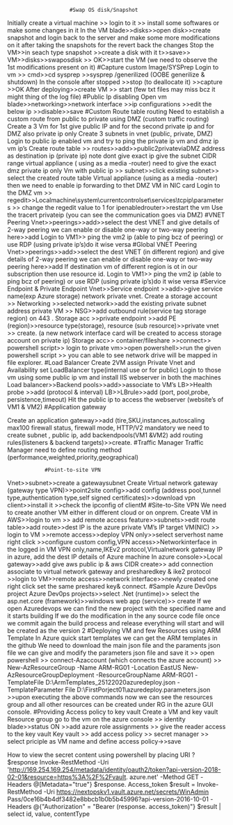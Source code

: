 						#Swap OS disk/Snapshot
Initially create a virtual machine >> login to it >> install some softwares or make some changes in it 
In the VM blade>>disks>>open disk>>create snapshot and login back to the server and make some more modifications on it after taking the snapshots for the revert back the changes
Stop the VM>>in seach type snapshot >>create a disk with it t>>save>>
VM>>disks>>swaposdisk >> OK>>start the VM (we need to observe the 1st modifications present on it)
		      #Capture custom Image/SYSPrep
Login to vm >> cmd>>cd sysprep >>sysprep /generilized (OOBE generilize & shutdown)
In the console after stopped >>stop (to deallocate it) >>capture >>OK
After deploying>>create VM >> start (few txt files may miss bcz it might thing of the log file)
	     #Public Ip disabling 
Open vm blade>>networking>>network interface >>ip configurations >>edit the below ip >>disable>>save
    #Custom Route table routing 
Need to establish a custom route from public to private using DMZ (custom traffic routing)
Create a 3 Vm for 1st give public IP and for the second private ip and for DMZ also private ip only
Create 3 subnets in vnet (public, private, DMZ)
Login to public ip enabled vm and try to ping the private ip vm and dmz ip vm ip’s
Create route table >> routes>>add>>public2privateviaDMZ  address as destination ip (private ip) note dont give exact ip give the subnet CIDR range   virtual appliance ( using as a media -router)  need to give the exact dmz private ip only
Vm with public ip >> subnet>>click existing subnet>> select the created route table
Virtual appliance (using as a media -router) then we need to enable ip forwarding to thet DMZ VM in NIC card
Login to the DMZ vm >> regedit>>Localmachine\system\currentcontrolset\services\tcpip\parameters >> change the regedit value to 1 for ipenabledrouter>>restart the vm
Use the tracert privateip (you can see the communication goes via DMZ)
        #VNET Peering
Vnet>>peerings>>add>>select the dest VNET and give details of 2-way peering we can enable or disable one-way or two-way peering here>>add
Login to VM1>> ping the vm2 ip (able to ping bcz of peering) or use RDP (using private ip’s)do it wise versa
        #Global VNET Peering
Vnet>>peerings>>add>>select the dest VNET (in different region) and give details of 2-way peering we can enable or disable one-way or two-way peering here>>add
If destination vm of different region is ot in our subscription then use resource id.
Login to VM1>> ping the vm2 ip (able to ping bcz of peering) or use RDP (using private ip’s)do it wise versa
        #Service Endpoint & Private Endpoint
Vnet>>Service endpoint >>add>>give service name(exp Azure storage) network private vnet.
Create a storage account >> Networking >>selected network>>add the existing private subnet address
private VM >> NSG>>add outbound rule(service tag storage region) on 443 .
Storage acc >>private endpoint >>add PE (region)>>resource type(storage), resource (sub resource)>>private vnet >> create.
(a new network interface card will be created to access storage account on private ip)
Storage acc>> container/fileshare >>connect>> powershell script>> login to private vm>>open powershell>>run the given powershell script >> you can able to see network drive will be mapped in file explorer.
		#Load Balancer
Create 2VM assign Private Vnet and Availability set
LoadBalancer  type(internal use or for public)
Login to those vm using some public ip vm and install IIS webserver in both the machines
Load balancer>>Backend pools>>add>>associate to VM’s
LB>>Health probe >>add (protocol & interval)
LB>>LBrule>>add (port, pool,probe, persistence,timeout)
Hit the public ip to access the webserver (website’s of VM1 & VM2)
              #Application gateway

Create an application gateway>>add (tire,SKU,instances,autoscaling max100 firewall status, firewall mode, HTTP/V2 mandatory we need to create subnet , public ip, add backendpools(VM1 &VM2) add routing rules(listeners & backend targets)>>create.
                        #Traffic Manager
Traffic Manager  need to define routing method (performance,weighted,priority,geographical)
    
                #Point-to-site VPN
Vnet>>subnet>>create a gatewaysubnet
Create Virtual network gateway (gateway type VPN)>>point2site config>>add config (address pool,tunnel type,authentication type,self signed certificates)>>download vpn client>>install it >>check the ipconfig of clientM
        #Site-to-Site VPN
We need to create another VM either in different cloud or on onprem.
Create VM in AWS>>login to vm >> add remote access feature>>subnets>>edit route table>>add route>>dest IP is the azure private VM’s IP target VM(NIC) >> login to VM >>remote access>>deploy VPN only>>select serverhost name right click >>configure custom config,VPN access>>Networkinterface in the logged in VM
VPN only,name,IKEv2 protocol,Virtualnetwork gateway IP in azure, add the dest IP details of Azure machine
In azure console>>Local gateway>>add give aws public ip & aws CIDR create>> add connection associate to virtual network gateway and presharedkey &  ike2 protocol >>login to VM>>remote access>>network interface>>newly created one right click set the same preshared key& connect.
        #Sample Azure Dev0ps project
Azure Dev0ps projects>>select .Net (runtime)>> select the asp.net.core (framework)>>windows web app (service)>> create
If we open Azuredevops we can find the new project with the specified name and it starts building 
If we do the modification in the any source code file once we commit again the build process and release everything will start and will be created as the version 2
			#Deploying VM and few Resources using ARM Template
In Azure quick start templates we can get the ARM templates in the github
We need to download the main json file and the paraments json file we can give and modify the parameters json file and save it >> open powershell >> connect-Azaccount (which connects the azure account) >> 
New-AzResourceGroup -Name ARM-RG01 -Location EastUS 
New-AzResourceGroupDeployment -ResourceGroupName ARM-RG01 -TemplateFile D:\ArmTemplates_25122020azuredeploy.json -TemplateParameter File D:\FirstPorject01\azuredeploy.parameters.json >>upon executing the above commands now we can see the resources group and all other resources can be created under RG in the azure GUI console.
				#Providing Access policy to key vault
Create a VM and key vault Resource group go to the vm on the azure console >> identity blade>>status ON >>add azure role assignments >> give the reader access to the key vault
Key vault >> add access policy >> secret manager >> select priciple as VM name and define access policy->>save

How to view the secret content using powershell by placing URI ?
$response Invoke-RestMethod -Uri 'http://169.254.169.254/metadata/identity/oauth2/token?api-version-2018-02-01&resource=https%3A%2F%2Fvault. azure.net' -Method GET -Headers @[Metadata="true"}
$response. Access_token
$result = Invoke-RestMethod -Uri https://nextopskv1.vault.azure.net/secrets/WinAdmin Pass/0ce16b4b4df3482e8bbcb1b0b5b45996?api-version-2016-10-01 -Headers @{"Authorization" = "Bearer $($response. access_token)"}
$result | select id, value, contentType



